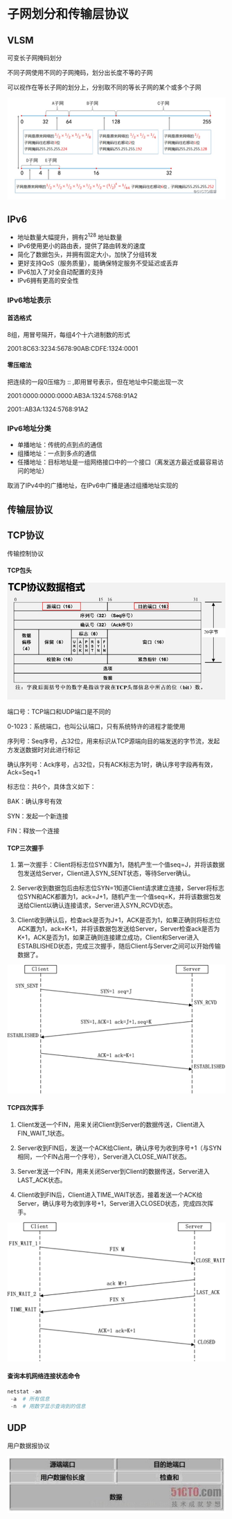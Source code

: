 # 子网划分和传输层协议

## VLSM

可变长子网掩码划分

不同子网使用不同的子网掩码，划分出长度不等的子网

可以视作在等长子网的划分上，分别取不同的等长子网的某个或多个子网

![可变长子网掩码划分](可变长子网掩码划分.jpg)

## IPv6

*   地址数量大幅提升，拥有$2^{128}$ 地址数量
*   IPv6使用更小的路由表，提供了路由转发的速度
*   简化了数据包头，并拥有固定大小，加快了分组转发
*   更好支持QoS（服务质量），能确保特定服务不受延迟或丢弃
*   IPv6加入了对全自动配置的支持
*   IPv6拥有更高的安全性

### IPv6地址表示

#### 首选格式

8组，用冒号隔开，每组4个十六进制数的形式

2001:8C63:3234:5678:90AB:CDFE:1324:0001

#### 零压缩法

把连续的一段0压缩为 :: ,即用冒号表示，但在地址中只能出现一次

2001:0000:0000:0000:AB3A:1324:5768:91A2

2001::AB3A:1324:5768:91A2

### IPv6地址分类

*   单播地址：传统的点到点的通信
*   组播地址：一点到多点的通信
*   任播地址：目标地址是一组网络接口中的一个接口（离发送方最近或最容易访问的地址）

取消了IPv4中的广播地址，在IPv6中广播是通过组播地址实现的

## 传输层协议

## TCP协议

传输控制协议

#### TCP包头

![TCP包头](TCP包头.jpg)

端口号：TCP端口和UDP端口是不同的

0-1023：系统端口，也叫公认端口，只有系统特许的进程才能使用

 序列号：Seq序号，占32位，用来标识从TCP源端向目的端发送的字节流，发起方发送数据时对此进行标记

确认序列号：Ack序号，占32位，只有ACK标志为1时，确认序号字段再有效，Ack=Seq+1

标志位：共6个，具体含义如下：

BAK：确认序号有效

SYN：发起一个新连接

FIN：释放一个连接

#### TCP三次握手

1.  第一次握手：Client将标志位SYN置为1，随机产生一个值seq=J，并将该数据包发送给Server，Client进入SYN_SENT状态，等待Server确认。

2.  Server收到数据包后由标志位SYN=1知道Client请求建立连接，Server将标志位SYN和ACK都置为1，ack=J+1，随机产生一个值seq=K，并将该数据包发送给Client以确认连接请求，Server进入SYN_RCVD状态。

3.  Client收到确认后，检查ack是否为J+1，ACK是否为1，如果正确则将标志位ACK置为1，ack=K+1，并将该数据包发送给Server，Server检查ack是否为K+1，ACK是否为1，如果正确则连接建立成功，Client和Server进入ESTABLISHED状态，完成三次握手，随后Client与Server之间可以开始传输数据了。

![TCP三次握手](TCP三次握手.png)

#### TCP四次挥手

1.  Client发送一个FIN，用来关闭Client到Server的数据传送，Client进入FIN_WAIT_1状态。

2.  Server收到FIN后，发送一个ACK给Client，确认序号为收到序号+1（与SYN相同，一个FIN占用一个序号），Server进入CLOSE_WAIT状态。

3.  Server发送一个FIN，用来关闭Server到Client的数据传送，Server进入LAST_ACK状态。

4.  Client收到FIN后，Client进入TIME_WAIT状态，接着发送一个ACK给Server，确认序号为收到序号+1，Server进入CLOSED状态，完成四次挥手。

![TCP四次挥手](TCP四次挥手.png)

#### 查询本机网络连接状态命令

~~~powershell
netstat -an  
 -a  # 所有信息
 -n  # 用数字显示查询到的信息
~~~

## UDP

用户数据报协议

![UDP包头](UDP包头.jpg)